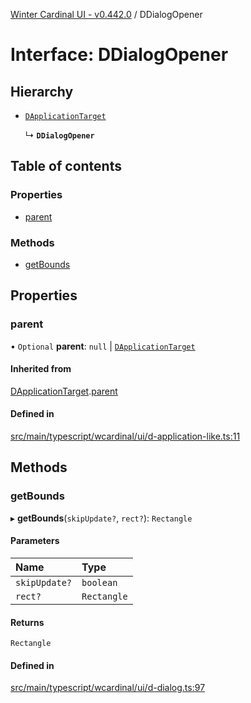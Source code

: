 [Winter Cardinal UI - v0.442.0](../index.md) / DDialogOpener

# Interface: DDialogOpener

## Hierarchy

- [`DApplicationTarget`](DApplicationTarget.md)

  ↳ **`DDialogOpener`**

## Table of contents

### Properties

- [parent](DDialogOpener.md#parent)

### Methods

- [getBounds](DDialogOpener.md#getbounds)

## Properties

### parent

• `Optional` **parent**: ``null`` \| [`DApplicationTarget`](DApplicationTarget.md)

#### Inherited from

[DApplicationTarget](DApplicationTarget.md).[parent](DApplicationTarget.md#parent)

#### Defined in

[src/main/typescript/wcardinal/ui/d-application-like.ts:11](https://github.com/winter-cardinal/winter-cardinal-ui/blob/v0.442.0/src/main/typescript/wcardinal/ui/d-application-like.ts#L11)

## Methods

### getBounds

▸ **getBounds**(`skipUpdate?`, `rect?`): `Rectangle`

#### Parameters

| Name | Type |
| :------ | :------ |
| `skipUpdate?` | `boolean` |
| `rect?` | `Rectangle` |

#### Returns

`Rectangle`

#### Defined in

[src/main/typescript/wcardinal/ui/d-dialog.ts:97](https://github.com/winter-cardinal/winter-cardinal-ui/blob/v0.442.0/src/main/typescript/wcardinal/ui/d-dialog.ts#L97)
